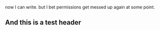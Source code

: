 now I can write. but I bet permissions get messed up again at some point.

## And this is a test header
